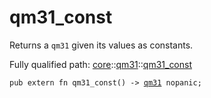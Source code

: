# qm31_const

Returns a `qm31` given its values as constants.

Fully qualified path: [core](./core.md)::[qm31](./core-qm31.md)::[qm31_const](./core-qm31-qm31_const.md)

<pre><code class="language-cairo">pub extern fn qm31_const() -&gt; <a href="core-qm31-qm31.html">qm31</a> nopanic;</code></pre>

